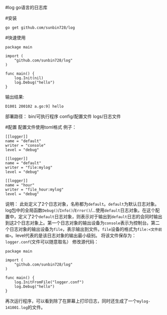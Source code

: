 #log
go语言的日志库

#安装
```shell
go get github.com/sunbin728/log
```

#快速使用
```golang
package main

import (
	"github.com/sunbin728/log"
)

func main() {
	log.Init(nil)
	log.Debug("hello")
}
```
输出结果:
```
D1001 200102 a.go:9] hello
```
部署路径：
bin/可执行程序
config/配置文件
logs/日志文件

#配置
配置文件使用toml格式
例子：
```
[[logger]]
name = "default"
writer = "console"
level = "debug"

[[logger]]
name = "default"
writer = "file:mylog"
level = "debug"

[[logger]]
name = "hour"
writer = "file_hour:mylog"
level = "debug"
```
说明：
此处定义了2个日志对象，名称都为```default```。```default```为默认日志对象。log包中的全局函数```Debug()```/```Info()```/```Error()```/...使用```default```日志对象。在这个配置中，定义了2个```default```日志对象，则表示对于输出到```default```日志的会同时输出到这2个日志对象上。第一个日志对象的输出设备为```console```表示为控制台。第二个日志对象的输出设备为```file```，表示输出到文件。```file```设备的格式为```file:<文件前缀>```。level代表的是该日志对象的输出最小级别。
将该文件保存为：```logger.conf```(文件可以随意取名）
修改源代码：
```golang
package main

import (
	"github.com/sunbin728/log"
)

func main() {
	log.InitFromFile("logger.conf")
	log.Debug("hello")
}
```
再次运行程序，可以看到除了在屏幕上打印日志，同时还生成了一个`mylog-141001.log`的文件。

